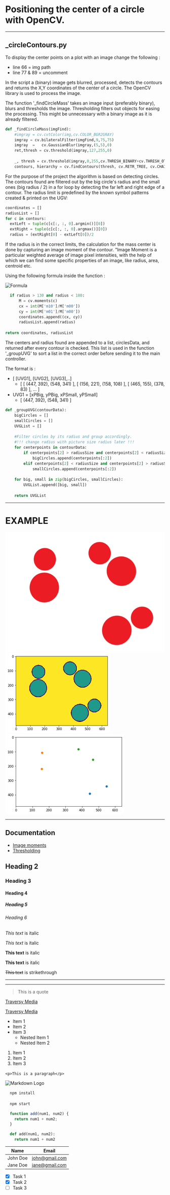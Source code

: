 # Positioning the center of a circle with OpenCV.
___
## _circleContours.py
To display the center points on a plot with an image change the following :
* line 66 = img path
* line 77 & 89 = uncomment

In the script a (binary) image gets blurred, processed, detects the contours and returns the X,Y coordinates of the center of a circle. The OpenCV library is used to process the image.

The function '_findCircleMass' takes an image input (preferably binary), blurs and thresholds the image. Thresholding filters out objects for easing the processing. This might be unnecessary with a binary image as it is already filtered.

```python
def _findCircleMass(imgFind):
    #imgray = cv.cvtColor(img,cv.COLOR_BGR2GRAY)
    imgray = cv.bilateralFilter(imgFind,9,75,75)
    imgray	=	cv.GaussianBlur(imgray,(5,5),0)
    ret,thresh = cv.threshold(imgray,127,255,0)

    _, thresh = cv.threshold(imgray,0,255,cv.THRESH_BINARY+cv.THRESH_OTSU)
    contours, hierarchy = cv.findContours(thresh, cv.RETR_TREE, cv.CHAIN_APPROX_SIMPLE)
```
For the purpose of the project the algorithm is based on detecting circles. The contours found are filtered out by the big circle's radius and the small ones (big radius / 2) in a for loop by detecting the far left and right edge of a contour. The radius limit is predefined by the known symbol patterns created & printed on the UGV:
```python
coordinates = []
radiusList = []
for c in contours:
  extLeft = tuple(c[c[:, :, 0].argmin()][0])
  extRight = tuple(c[c[:, :, 0].argmax()][0])
  radius = (extRight[0] - extLeft[0])/2
```
 If the radius is in the correct limits, the calculation for the mass center is done by capturing an image moment of the contour. "Image Moment is a particular weighted average of image pixel intensities, with the help of which we can find some specific properties of an image, like radius, area, centroid etc.

Using the following formula inside the function :

![Formula](https://wikimedia.org/api/rest_v1/media/math/render/svg/900cb0605c954a17961360525a87fa6e38569c8b)

```python
  if radius > 130 and radius < 180:       
      M = cv.moments(c)
      cx = int(M['m10']/M['m00'])
      cy = int(M['m01']/M['m00'])
      coordinates.append((cx, cy))                       
      radiusList.append(radius)

return coordinates, radiusList
```

The centers and radius found are appended to a list, circlesData,  and returned after every contour is checked. This list is used in the function '_groupUVG' to sort a list in the correct order before sending it to the main controller.

The format is :
* [ [UVG1], [UVG2], [UVG3],..]
  *  [ [ (447, 392), (548, 341) ], [ (156, 221), (158, 108) ], [ (465, 155), (378, 83) ], ... ]
* UVG1 = [xPBig, yPBig, xPSmall, yPSmall]
  * [ (447, 392), (548, 341) ]

```python
def _groupUVG(contourData):
    bigCircles = []
    smallCircles = []
    UVGList = []

    #Filter circles by its radius and group accordingly.
    #!!! change radius with picture size radius later !!!
    for centerpoints in contourData:
        if centerpoints[2] > radiusSize and centerpoints[2] < radiusSize + 15:
            bigCircles.append(centerpoints[:2])
        elif centerpoints[2] < radiusSize and centerpoints[2] > radiusSize - 2:
            smallCircles.append(centerpoints[:2])

    for big, small in zip(bigCircles, smallCircles):
        UVGList.append([big, small])

    return UVGList
```
---
# EXAMPLE

![Image](https://github.com/UviDTE-UviSpace/localization-hls/blob/master/Software/Python/Docs/CirclePicMultiple.png)
![Contours](https://github.com/UviDTE-UviSpace/localization-hls/blob/master/Software/Python/Docs/CirclePicMultiple_contours.png)
![Center points](https://github.com/UviDTE-UviSpace/localization-hls/blob/master/Software/Python/Docs/CirclePicMultiple_plot.png)

---
## Documentation
* [Image moments](https://www.learnopencv.com/find-center-of-blob-centroid-using-opencv-cpp-python/)
* [Thresholding](https://www.learnopencv.com/opencv-threshold-python-cpp/)

## Heading 2
### Heading 3
#### Heading 4
##### Heading 5
###### Heading 6

<!-- Italics -->
*This text* is italic

_This text_ is italic

<!-- Strong -->
**This text** is italic

__This text__ is italic

<!-- Strikethrough -->
~~This text~~ is strikethrough

<!-- Horizontal Rule -->

---
___

<!-- Blockquote -->
> This is a quote

<!-- Links -->
[Traversy Media](http://www.traversymedia.com)

[Traversy Media](http://www.traversymedia.com "Traversy Media")

<!-- UL -->
* Item 1
* Item 2
* Item 3
  * Nested Item 1
  * Nested Item 2

<!-- OL -->
1. Item 1
1. Item 2
1. Item 3

<!-- Inline Code Block -->
`<p>This is a paragraph</p>`

<!-- Images -->
![Markdown Logo](https://markdown-here.com/img/icon256.png)

<!-- Github Markdown -->

<!-- Code Blocks -->
```bash
  npm install

  npm start
```

```javascript
  function add(num1, num2) {
    return num1 + num2;
  }
```

```python
  def add(num1, num2):
    return num1 + num2
```

<!-- Tables -->
| Name     | Email          |
| -------- | -------------- |
| John Doe | john@gmail.com |
| Jane Doe | jane@gmail.com |

<!-- Task List -->
* [x] Task 1
* [x] Task 2
* [ ] Task 3
